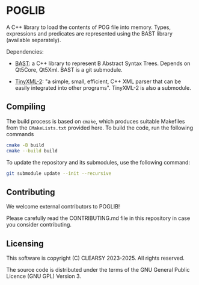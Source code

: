 # POGLIB

A C++ library to load the contents of POG file into memory.
Types, expressions and predicates are represented using the
BAST library (available separately).

Dependencies:

* [BAST](https://github.com/CLEARSY/BAST): a C++ library to represent B Abstract Syntax Trees. Depends on Qt5Core, Qt5Xml.
  BAST is a git submodule.

* [TinyXML-2](https://github.com/leethomason/tinyxml2): "a simple, small, efficient, C++ XML parser that can be easily integrated into other programs".
  TinyXML-2 is also a submodule.

## Compiling

The build process is based on `cmake`, which produces suitable Makefiles from the `CMakeLists.txt` provided here.
To build the code, run the following commands

```sh
cmake -B build
cmake --build build
```

To update the repository and its submodules, use the following command:

```sh
git submodule update --init --recursive
```

## Contributing

We welcome external contributors to POGLIB!

Please carefully read the CONTRIBUTING.md file in this repository in case you consider contributing.

## Licensing

This software is copyright (C) CLEARSY 2023-2025. All rights reserved.

The source code is distributed under the terms of the GNU General Public Licence (GNU GPL) Version 3.
